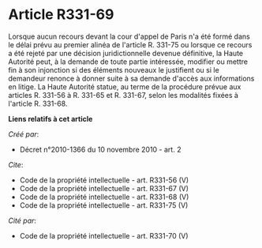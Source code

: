 # Article R331-69

Lorsque aucun recours devant la cour d'appel de Paris n'a été formé dans le délai prévu au premier alinéa de l'article R.
331-75 ou lorsque ce recours a été rejeté par une décision juridictionnelle devenue définitive, la Haute Autorité peut, à la
demande de toute partie intéressée, modifier ou mettre fin à son injonction si des éléments nouveaux le justifient ou si le
demandeur renonce à donner suite à sa demande d'accès aux informations en litige. La Haute Autorité statue, au terme de la
procédure prévue aux articles R. 331-56 à R. 331-65 et R. 331-67, selon les modalités fixées à l'article R. 331-68.

**Liens relatifs à cet article**

_Créé par_:

  - Décret n°2010-1366 du 10 novembre 2010 - art. 2

_Cite_:

  - Code de la propriété intellectuelle - art. R331-56 (V)
  - Code de la propriété intellectuelle - art. R331-67 (V)
  - Code de la propriété intellectuelle - art. R331-68 (V)
  - Code de la propriété intellectuelle - art. R331-75 (V)

_Cité par_:

  - Code de la propriété intellectuelle - art. R331-70 (V)
